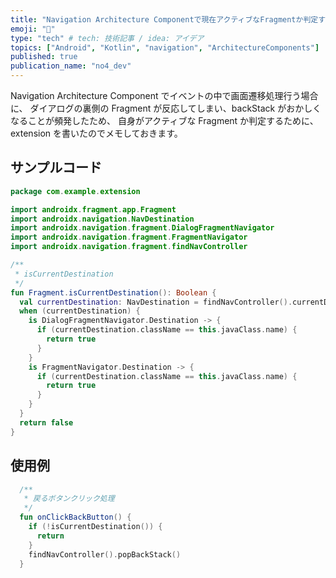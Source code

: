 ```yaml
---
title: "Navigation Architecture Componentで現在アクティブなFragmentか判定する方法"
emoji: "📌"
type: "tech" # tech: 技術記事 / idea: アイデア
topics: ["Android", "Kotlin", "navigation", "ArchitectureComponents"]
published: true
publication_name: "no4_dev"
---
```


Navigation Architecture Component でイベントの中で画面遷移処理行う場合に、
ダイアログの裏側の Fragment が反応してしまい、backStack がおかしくなることが頻発したため、
自身がアクティブな Fragment か判定するために、extension を書いたのでメモしておきます。

## サンプルコード

```Kotlin:Fragment.kt
package com.example.extension

import androidx.fragment.app.Fragment
import androidx.navigation.NavDestination
import androidx.navigation.fragment.DialogFragmentNavigator
import androidx.navigation.fragment.FragmentNavigator
import androidx.navigation.fragment.findNavController

/**
 * isCurrentDestination
 */
fun Fragment.isCurrentDestination(): Boolean {
  val currentDestination: NavDestination = findNavController().currentDestination ?: return false
  when (currentDestination) {
    is DialogFragmentNavigator.Destination -> {
      if (currentDestination.className == this.javaClass.name) {
        return true
      }
    }
    is FragmentNavigator.Destination -> {
      if (currentDestination.className == this.javaClass.name) {
        return true
      }
    }
  }
  return false
}

```

## 使用例

```Kotlin
  /**
   * 戻るボタンクリック処理
   */
  fun onClickBackButton() {
    if (!isCurrentDestination()) {
      return
    }
    findNavController().popBackStack()
  }
```
